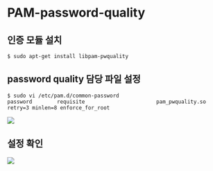 # PAM-password-quality

## 인증 모듈 설치
```
$ sudo apt-get install libpam-pwquality
```

## password quality 담당 파일 설정
```
$ sudo vi /etc/pam.d/common-password
password        requisite                       pam_pwquality.so retry=3 minlen=8 enforce_for_root
```
<img src="https://github.com/user-attachments/assets/17b39515-0233-43f3-acc9-1cdd69a9f522">


## 설정 확인
<img src="https://github.com/user-attachments/assets/98e84067-ed03-43ce-a51b-943a818d2ef9">
